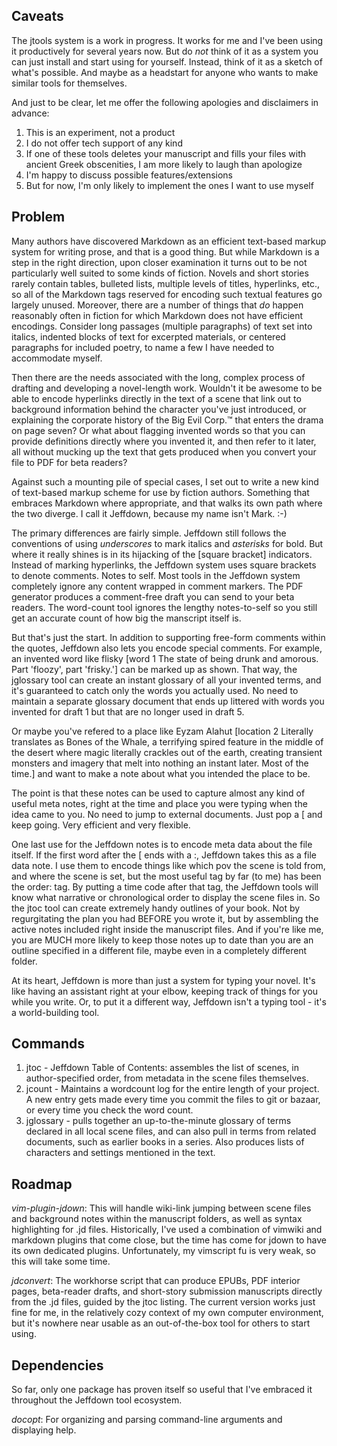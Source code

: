 Caveats
-------
The jtools system is a work in progress. It works for me and I've been using it productively for several years now. But do *not* think of it as a system you can just install and start using for yourself. Instead, think of it as a sketch of what's possible. And maybe as a headstart for anyone who wants to make similar tools for themselves.

And just to be clear, let me offer the following apologies and disclaimers in advance:

1. This is an experiment, not a product
1. I do not offer tech support of any kind
1. If one of these tools deletes your manuscript and fills your files with ancient Greek obscenities, I am more likely to laugh than apologize
1. I'm happy to discuss possible features/extensions
1. But for now, I'm only likely to implement the ones I want to use myself


Problem
-------
Many authors have discovered Markdown as an efficient text-based markup system for writing prose, and that is a good thing. But while Markdown is a step in the right direction, upon closer examination it turns out to be not particularly well suited to some kinds of fiction. Novels and short stories rarely contain tables, bulleted lists, multiple levels of titles, hyperlinks, etc., so all of the Markdown tags reserved for encoding such textual features go largely unused. Moreover, there are a number of things that _do_ happen reasonably often in fiction for which Markdown does not have efficient encodings. Consider long passages (multiple paragraphs) of text set into italics, indented blocks of text for excerpted materials, or centered paragraphs for included poetry, to name a few I have needed to accommodate myself. 

Then there are the needs associated with the long, complex process of drafting and developing a novel-length work. Wouldn't it be awesome to be able to encode hyperlinks directly in the text of a scene that link out to background information behind the character you've just introduced, or explaining the corporate history of the Big Evil Corp.™ that enters the drama on page seven? Or what about flagging invented words so that you can provide definitions directly where you invented it, and then refer to it later, all without mucking up the text that gets produced when you convert your file to PDF for beta readers?

Against such a mounting pile of special cases, I set out to write a new kind of text-based markup scheme for use by fiction authors. Something that embraces Markdown where appropriate, and that walks its own path where the two diverge. I call it Jeffdown, because my name isn't Mark. :-)

The primary differences are fairly simple. Jeffdown still follows the conventions of using _underscores_ to mark italics and *asterisks* for bold. But where it really shines is in its hijacking of the [square bracket] indicators. Instead of marking hyperlinks, the Jeffdown system uses square brackets to denote comments. Notes to self. Most tools in the Jeffdown system completely ignore any content wrapped in comment markers. The PDF generator produces a comment-free draft you can send to your beta readers. The word-count tool ignores the lengthy notes-to-self so you still get an accurate count of how big the manscript itself is.

But that's just the start. In addition to supporting free-form comments within the quotes, Jeffdown also lets you encode special comments. For example, an invented word like flisky [word 1 The state of being drunk and amorous. Part 'floozy', part 'frisky.'] can be marked up as shown. That way, the jglossary tool can create an instant glossary of all your invented terms, and it's guaranteed to catch only the words you actually used. No need to maintain a separate glossary document that ends up littered with words you invented for draft 1 but that are no longer used in draft 5.

Or maybe you've refered to a place like Eyzam Alahut [location 2 Literally translates as Bones of the Whale, a terrifying spired feature in the middle of the desert where magic literally crackles out of the earth, creating transient monsters and imagery that melt into nothing an instant later. Most of the time.] and want to make a note about what you intended the place to be. 

The point is that these notes can be used to capture almost any kind of useful meta notes, right at the time and place you were typing when the idea came to you. No need to jump to external documents. Just pop a [ and keep going. Very efficient and very flexible.

One last use for the Jeffdown notes is to encode meta data about the file itself. If the first word after the [ ends with a :, Jeffdown takes this as a file data note. I use them to encode things like which pov the scene is told from, and where the scene is set, but the most useful tag by far (to me) has been the order: tag. By putting a time code after that tag, the Jeffdown tools will know what narrative or chronological order to display the scene files in. So the jtoc tool can create extremely handy outlines of your book. Not by regurgitating the plan you had BEFORE you wrote it, but by assembling the active notes included right inside the manuscript files. And if you're like me, you are MUCH more likely to keep those notes up to date than you are an outline specified in a different file, maybe even in a completely different folder.

At its heart, Jeffdown is more than just a system for typing your novel. It's like having an assistant right at your elbow, keeping track of things for you while you write. Or, to put it a different way, Jeffdown isn't a typing tool - it's a world-building tool.

Commands
--------
1. jtoc - Jeffdown Table of Contents: assembles the list of scenes, in author-specified order, from metadata in the scene files themselves.
1. jcount - Maintains a wordcount log for the entire length of your project. A new entry gets made every time you commit the files to git or bazaar, or every time you check the word count.
1. jglossary - pulls together an up-to-the-minute glossary of terms declared in all local scene files, and can also pull in terms from related documents, such as earlier books in a series. Also produces lists of characters and settings mentioned in the text.

Roadmap
-------
*vim-plugin-jdown*: This will handle wiki-link jumping between scene files and background notes within the manuscript folders, as well as syntax highlighting for .jd files. Historically, I've used a combination of vimwiki and markdown plugins that come close, but the time has come for jdown to have its own dedicated plugins. Unfortunately, my vimscript fu is very weak, so this will take some time. 

*jdconvert*: The workhorse script that can produce EPUBs, PDF interior pages, beta-reader drafts, and short-story submission manuscripts directly from the .jd files, guided by the jtoc listing. The current version works just fine for me, in the relatively cozy context of my own computer environment, but it's nowhere near usable as an out-of-the-box tool for others to start using.


Dependencies
------------
So far, only one package has proven itself so useful that I've embraced it throughout the Jeffdown tool ecosystem.

*docopt*: For organizing and parsing command-line arguments and displaying help.
